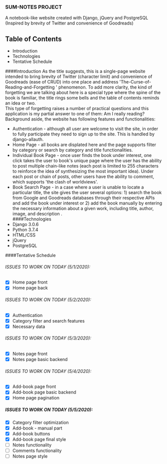 ### SUM-NOTES PROJECT
A notebook-like website created with Django, jQuery and PostgreSQL  
(Inspired by brevity of Twitter and convenience of Goodreads)

## Table of Contents
- Introduction
- Technologies
- Tentative Schedule

####Introduction
As the title suggests, this is a single-page website intended to bring
brevity of Twitter (character limit) and convenience of Goodreads (ease of
 CRUD) into one place and address 'The-Curse-of-Reading-and-Forgetting
 ' phenomenon. To add more clarity, the kind of forgetting we are talking
about here is a special type where the spine of the book is familiar, the
title rings some bells and the table of contents reminds an idea or two.     
This type of forgetting raises a number of practical questions and
this application is my partial answer to one of them: Am I really reading?  
 Background aside, the website has following features and functionalities:
 - Authentication - although all user are welcome to visit the site, in order
  to fully participate they need to sign up to the site. This is handled by
   django-allauth.
 - Home Page - all books are displated here and the page supports
  filter by category or search by category and title functionalities. 
 - Individual Book Page - once user finds the book under interest, one click
takes the user to book's unique page where the user has the ability to post
multiple chain-like notes (each post is limited to 255 characters to
reinforce the idea of synthesizing the most important idea). Under each post
or chain of posts, other users have the ability to comment, which supports
'the clash of worldviews'. 
- Book Search Page - in a case where a user is unable to locate a particular
title, the site gives the user several options: 1) search the book from
Google and Goodreads databases through their respective APIs and add the
book under interest or 2) add the book manually by entering the necessary
information about a given work, including title, author, image, and description
.   
####Technologies
- Django 3.0.6
- Python 3.7.4
- HTML/CSS
- jQuery
- PostgreSQL

####Tentative Schedule
###### ISSUES TO WORK ON TODAY (5/1/2020):
- [x] Home page front
- [x] Home page back

###### ISSUES TO WORK ON TODAY (5/2/2020):
- [x] Authentication
- [x] Category filter and search features  
- [x] Necessary data 

###### ISSUES TO WORK ON TODAY (5/3/2020):
- [x] Notes page front 
- [x] Notes page basic backend

###### ISSUES TO WORK ON TODAY (5/4/2020):
- [x] Add-book page front
- [x] Add-book page basic backend
- [x] Home page pagination 

##### ISSUES TO WORK ON TODAY (5/5/2020):
- [x] Category filter optimization
- [x] Add-book - manual part
- [x] Add-book buttons
- [x] Add-book page final style
- [ ] Notes functionality
- [ ] Comments functionality
- [ ] Notes page style
